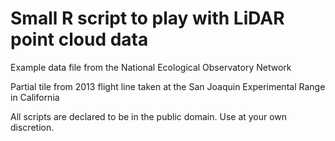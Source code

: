 # Small R script to play with LiDAR point cloud data

Example data file from the National Ecological Observatory Network

Partial tile from 2013 flight line taken at the San Joaquin Experimental Range in California

All scripts are declared to be in the public domain. Use at your own
discretion.
